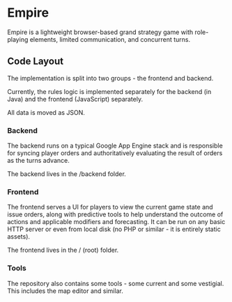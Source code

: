 Empire
============================

Empire is a lightweight browser-based grand strategy game with role-playing
elements, limited communication, and concurrent turns.

## Code Layout
The implementation is split into two groups - the frontend and backend.

Currently, the rules logic is implemented separately for the backend (in Java)
and the frontend (JavaScript) separately. 

All data is moved as JSON.

### Backend
The backend runs on a typical Google App Engine stack and is responsible for
syncing player orders and authoritatively evaluating the result of orders as
the turns advance.

The backend lives in the /backend folder.

### Frontend
The frontend serves a UI for players to view the current game state and issue
orders, along with predictive tools to help understand the outcome of actions
and applicable modifiers and forecasting. It can be run on any basic HTTP
server or even from local disk (no PHP or similar - it is entirely static
assets).

The frontend lives in the / (root) folder.

### Tools
The repository also contains some tools - some current and some vestigial. This
includes the map editor and similar.
